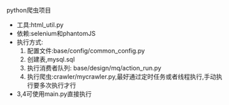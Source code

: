 python爬虫项目
- 工具:html_util.py
- 依赖:selenium和phantomJS
- 执行方式:
    1. 配置文件:base/config/common_config.py
    2. 创建表,mysql.sql
    3. 执行消费者队列: base/design/mq/action_run.py
    4. 执行爬虫:crawler/mycrawler.py,最好通过定时任务或者线程执行,手动执行要多次执行才行
- 3,4可使用main.py直接执行